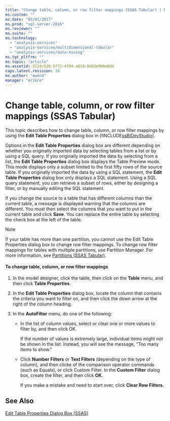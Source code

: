 ```yaml
---
title: "Change table, column, or row filter mappings (SSAS Tabular) | Microsoft Docs"
ms.custom: ""
ms.date: "03/01/2017"
ms.prod: "sql-server-2016"
ms.reviewer: ""
ms.suite: ""
ms.technology: 
  - "analysis-services"
  - "analysis-services/multidimensional-tabular"
  - "analysis-services/data-mining"
ms.tgt_pltfrm: ""
ms.topic: "article"
ms.assetid: 2124c526-5772-4f84-a019-9dd3e906e8dd
caps.latest.revision: 10
ms.author: "owend"
manager: "erikre"
---
```

# Change table, column, or row filter mappings (SSAS Tabular)
  This topic describes how to change table, column, or row filter mappings by using the **Edit Table Properties** dialog box in [!INCLUDE[ssBIDevStudio](../../analysis-services/includes/ssbidevstudio-md.md)].  
  
 Options in the **Edit Table Properties** dialog box are different depending on whether you originally imported data by selecting tables from a list or by using a SQL query. If you originally imported the data by selecting from a list, the **Edit Table Properties** dialog box displays the Table Preview mode. This mode displays only a subset limited to the first fifty rows of the source table. If you originally imported the data by using a SQL statement, the **Edit Table Properties** dialog box only displays a SQL statement. Using a SQL query statement, you can retrieve a subset of rows, either by designing a filter, or by manually editing the SQL statement.  
  
 If you change the source to a table that has different columns than the current table, a message is displayed warning that the columns are different. You must then select the columns that you want to put in the current table and click **Save**. You can replace the entire table by selecting the check box at the left of the table.  
  
> [!NOTE]  
>  If your table has more than one partition, you cannot use the Edit Table Properties dialog box to change row filter mappings. To change row filter mappings for tables with multiple partitions, use Partition Manager. For more information, see [Partitions &#40;SSAS Tabular&#41;](../../analysis-services/tabular-models/partitions-ssas-tabular.md).  
  
#### To change table, column, or row filter mappings  
  
1.  In the model designer, click the table, then click on the **Table** menu, and then click **Table Properties**.  
  
2.  In the **Edit Table Properties** dialog box, locate the column that contains the criteria you want to filter on, and then click the down arrow at the right of the column heading.  
  
3.  In the **AutoFilter** menu, do one of the following:  
  
    -   In the list of column values, select or clear one or more values to filter by, and then click OK.  
  
         If the number of values is extremely large, individual items might not be shown in the list. Instead, you will see the message, "Too many items to show."  
  
    -   Click **Number Filters** or **Text Filters** (depending on the type of column), and then clicke of the comparison operator commands (such as Equals), or click Custom Filter. In the **Custom Filter** dialog box, create the filter, and then click **OK**.  
  
         If you make a mistake and need to start over, click **Clear Row Filters**.  
  
## See Also  
 [Edit Table Properties Dialog Box &#40;SSAS&#41;](http://msdn.microsoft.com/library/8d913e83-7246-44cc-8fc7-31729023c0d8)  
  
  